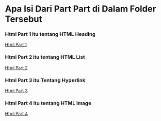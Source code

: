 # Apa Isi Dari Part Part di Dalam Folder Tersebut

### Html Part 1 itu tentang HTML Heading
[Html Part 1](https://github.com/Nuril770/website-simple/tree/master/html%20part%201)

### Html Part 2 itu tentang HTML List
[Html Part 2](https://github.com/Nuril770/website-simple/tree/master/html%20part%202)

### Html Part 3 itu Tentang Hyperlink
[Html Part 3](https://github.com/Nuril770/website-simple/tree/master/html%20part%203)

### Html Part 4 itu tentang HTML Image
[Html Part 4](https://github.com/Nuril770/website-simple/tree/master/html%20part%204)
